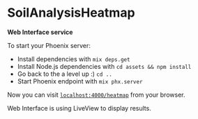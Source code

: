 # SoilAnalysisHeatmap

**Web Interface service**

To start your Phoenix server:

  * Install dependencies with `mix deps.get`
  * Install Node.js dependencies with `cd assets && npm install`
  * Go back to the a level up :) `cd ..`
  * Start Phoenix endpoint with `mix phx.server`

Now you can visit [`localhost:4000/heatmap`](http://localhost:4000/heatmap) from your browser.

Web Interface is using LiveView to display results.
